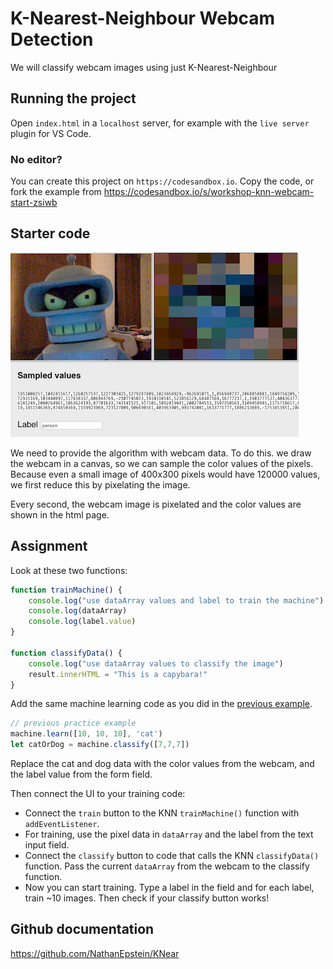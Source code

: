 # K-Nearest-Neighbour Webcam Detection

We will classify webcam images using just K-Nearest-Neighbour

## Running the project

Open `index.html` in a `localhost` server, for example with the `live server` plugin for VS Code. 

### No editor?

You can create this project on `https://codesandbox.io`. Copy the code, or fork the example from https://codesandbox.io/s/workshop-knn-webcam-start-zsiwb

## Starter code

![screenshot](screenshot.png)

We need to provide the algorithm with webcam data. To do this. we draw the webcam in a canvas, so we can sample the color values of the pixels. Because even a small image of 400x300 pixels would have 120000 values, we first reduce this by pixelating the image.

Every second, the webcam image is pixelated and the color values are shown in the html page. 

## Assignment

Look at these two functions:

```javascript
function trainMachine() {
    console.log("use dataArray values and label to train the machine")
    console.log(dataArray)
    console.log(label.value)
}

function classifyData() {
    console.log("use dataArray values to classify the image")
    result.innerHTML = "This is a capybara!"
}
```

Add the same machine learning code as you did in the [previous example](../lesson-knn/readme.md).

```javascript
// previous practice example
machine.learn([10, 10, 10], 'cat')
let catOrDog = machine.classify([7,7,7])
```

Replace the cat and dog data with the color values from the webcam, and the label value from the form field.

Then connect the UI to your training code:

- Connect the `train` button to the KNN `trainMachine()` function with `addEventListener`.
- For training, use the pixel data in `dataArray` and the label from the text input field.
- Connect the `classify` button to code that calls the KNN `classifyData()` function. Pass the current `dataArray` from the webcam to the classify function.
- Now you can start training. Type a label in the field and for each label, train ~10 images. Then check if your classify button works!

## Github documentation

https://github.com/NathanEpstein/KNear